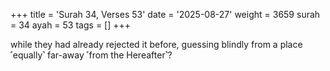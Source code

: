 +++
title = 'Surah 34, Verses 53'
date = '2025-08-27'
weight = 3659
surah = 34
ayah = 53
tags = []
+++

while they had already rejected it before, guessing blindly from a place ˹equally˺ far-away ˹from the Hereafter˺?